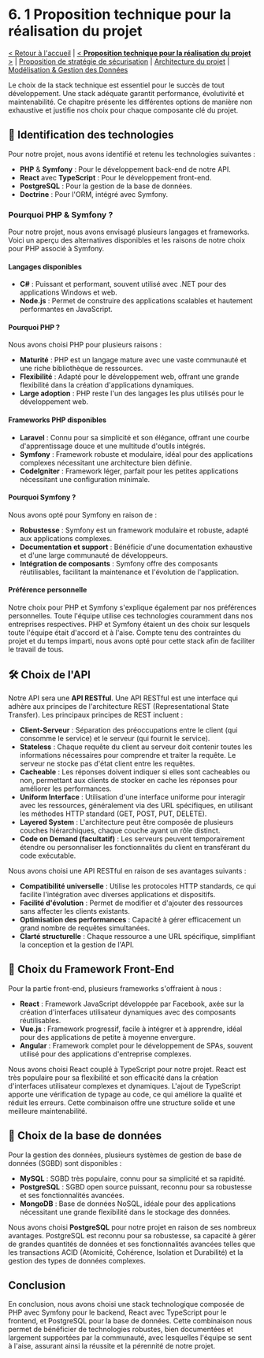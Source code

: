 # 6. 1 Proposition technique pour la réalisation du projet

[< Retour à l'accueil](specifications-techniques.md) | [< **Proposition technique pour la réalisation du projet** >](proposition-technique.md) | [Proposition de stratégie de sécurisation](strategie-securisation.md) | [Architecture du projet](architecture-projet.md) | [Modélisation & Gestion des Données](modelisation-gestion-donnees.md)

Le choix de la stack technique est essentiel pour le succès de tout développement. Une stack adéquate garantit performance, évolutivité et maintenabilité. Ce chapitre présente les différentes options de manière non exhaustive et justifie nos choix pour chaque composante clé du projet.

## 👀 Identification des technologies

Pour notre projet, nous avons identifié et retenu les technologies suivantes :

- **PHP** & **Symfony** : Pour le développement back-end de notre API.
- **React** avec **TypeScript** : Pour le développement front-end.
- **PostgreSQL** : Pour la gestion de la base de données.
- **Doctrine** : Pour l'ORM, intégré avec Symfony.

### Pourquoi PHP & Symfony ?

Pour notre projet, nous avons envisagé plusieurs langages et frameworks. Voici un aperçu des alternatives disponibles et les raisons de notre choix pour PHP associé à Symfony.

#### Langages disponibles

- **C#** : Puissant et performant, souvent utilisé avec .NET pour des applications Windows et web.
- **Node.js** : Permet de construire des applications scalables et hautement performantes en JavaScript.

#### Pourquoi PHP ?

Nous avons choisi PHP pour plusieurs raisons :
- **Maturité** : PHP est un langage mature avec une vaste communauté et une riche bibliothèque de ressources.
- **Flexibilité** : Adapté pour le développement web, offrant une grande flexibilité dans la création d'applications dynamiques.
- **Large adoption** : PHP reste l'un des langages les plus utilisés pour le développement web.

#### Frameworks PHP disponibles

- **Laravel** : Connu pour sa simplicité et son élégance, offrant une courbe d'apprentissage douce et une multitude d'outils intégrés.
- **Symfony** : Framework robuste et modulaire, idéal pour des applications complexes nécessitant une architecture bien définie.
- **CodeIgniter** : Framework léger, parfait pour les petites applications nécessitant une configuration minimale.

#### Pourquoi Symfony ?

Nous avons opté pour Symfony en raison de :
- **Robustesse** : Symfony est un framework modulaire et robuste, adapté aux applications complexes.
- **Documentation et support** : Bénéficie d'une documentation exhaustive et d'une large communauté de développeurs.
- **Intégration de composants** : Symfony offre des composants réutilisables, facilitant la maintenance et l'évolution de l'application.

#### Préférence personnelle

Notre choix pour PHP et Symfony s'explique également par nos préférences personnelles. Toute l'équipe utilise ces technologies couramment dans nos entreprises respectives. PHP et Symfony étaient un des choix sur lesquels toute l'équipe était d'accord et à l'aise. Compte tenu des contraintes du projet et du temps imparti, nous avons opté pour cette stack afin de faciliter le travail de tous.

## 🛠 Choix de l'API

Notre API sera une **API RESTful**. Une API RESTful est une interface qui adhère aux principes de l'architecture REST (Representational State Transfer). Les principaux principes de REST incluent :

- **Client-Serveur** : Séparation des préoccupations entre le client (qui consomme le service) et le serveur (qui fournit le service).
- **Stateless** : Chaque requête du client au serveur doit contenir toutes les informations nécessaires pour comprendre et traiter la requête. Le serveur ne stocke pas d'état client entre les requêtes.
- **Cacheable** : Les réponses doivent indiquer si elles sont cacheables ou non, permettant aux clients de stocker en cache les réponses pour améliorer les performances.
- **Uniform Interface** : Utilisation d'une interface uniforme pour interagir avec les ressources, généralement via des URL spécifiques, en utilisant les méthodes HTTP standard (GET, POST, PUT, DELETE).
- **Layered System** : L'architecture peut être composée de plusieurs couches hiérarchiques, chaque couche ayant un rôle distinct.
- **Code on Demand (facultatif)** : Les serveurs peuvent temporairement étendre ou personnaliser les fonctionnalités du client en transférant du code exécutable.

Nous avons choisi une API RESTful en raison de ses avantages suivants :

- **Compatibilité universelle** : Utilise les protocoles HTTP standards, ce qui facilite l'intégration avec diverses applications et dispositifs.
- **Facilité d'évolution** : Permet de modifier et d'ajouter des ressources sans affecter les clients existants.
- **Optimisation des performances** : Capacité à gérer efficacement un grand nombre de requêtes simultanées.
- **Clarté structurelle** : Chaque ressource a une URL spécifique, simplifiant la conception et la gestion de l'API.

## 🎨 Choix du Framework Front-End

Pour la partie front-end, plusieurs frameworks s'offraient à nous :

- **React** : Framework JavaScript développée par Facebook, axée sur la création d'interfaces utilisateur dynamiques avec des composants réutilisables.
- **Vue.js** : Framework progressif, facile à intégrer et à apprendre, idéal pour des applications de petite à moyenne envergure.
- **Angular** : Framework complet pour le développement de SPAs, souvent utilisé pour des applications d'entreprise complexes.

Nous avons choisi React couplé à TypeScript pour notre projet. React est très populaire pour sa flexibilité et son efficacité dans la création d'interfaces utilisateur complexes et dynamiques. L'ajout de TypeScript apporte une vérification de typage au code, ce qui améliore la qualité et réduit les erreurs. Cette combinaison offre une structure solide et une meilleure maintenabilité.

## 📑 Choix de la base de données

Pour la gestion des données, plusieurs systèmes de gestion de base de données (SGBD) sont disponibles :

- **MySQL** : SGBD très populaire, connu pour sa simplicité et sa rapidité.
- **PostgreSQL** : SGBD open source puissant, reconnu pour sa robustesse et ses fonctionnalités avancées.
- **MongoDB** : Base de données NoSQL, idéale pour des applications nécessitant une grande flexibilité dans le stockage des données.

Nous avons choisi **PostgreSQL** pour notre projet en raison de ses nombreux avantages. PostgreSQL est reconnu pour sa robustesse, sa capacité à gérer de grandes quantités de données et ses fonctionnalités avancées telles que les transactions ACID (Atomicité, Cohérence, Isolation et Durabilité) et la gestion des types de données complexes.

## Conclusion

En conclusion, nous avons choisi une stack technologique composée de PHP avec Symfony pour le backend, React avec TypeScript pour le frontend, et PostgreSQL pour la base de données. Cette combinaison nous permet de bénéficier de technologies robustes, bien documentées et largement supportées par la communauté, avec lesquelles l'équipe se sent à l'aise, assurant ainsi la réussite et la pérennité de notre projet.